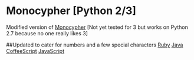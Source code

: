 # Monocypher [Python 2/3]
Modified version of [Monocypher](https://github.com/joeolaoye/monocypher)
[Not yet tested for 3 but works on Python 2.7 because no one really likes 3]

##Updated to cater for numbers and a few special characters
[Ruby](https://github.com/helios66/monocypher-ruby)
[Java](https://github.com/helios66/monocypher-java)
[CoffeeScript]()
[JavaScript]()
